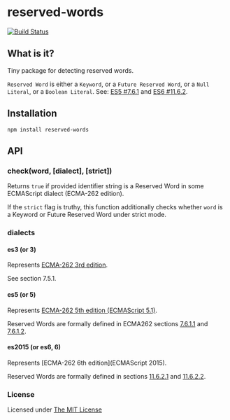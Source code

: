 # reserved-words

[![Build Status](https://secure.travis-ci.org/zxqfox/reserved-words.svg)](http://travis-ci.org/zxqfox/reserved-words)

## What is it?

Tiny package for detecting reserved words.

`Reserved Word` is either a `Keyword`, or a `Future Reserved Word`, or a `Null Literal`, or a `Boolean Literal`.
See: [ES5 #7.6.1](http://es5.github.io/#x7.6.1) and
[ES6 #11.6.2](http://www.ecma-international.org/ecma-262/6.0/#sec-reserved-words).

## Installation

```
npm install reserved-words
```

## API

### check(word, [dialect], [strict])

Returns `true` if provided identifier string is a Reserved Word
in some ECMAScript dialect (ECMA-262 edition).

If the `strict` flag is truthy, this function additionally checks whether
`word` is a Keyword or Future Reserved Word under strict mode.

### dialects

#### es3 (or 3)

Represents [ECMA-262 3rd edition](http://www.ecma-international.org/publications/files/ECMA-ST-ARCH/ECMA-262,%203rd%20edition,%20December%201999.pdf).

See section 7.5.1.

#### es5 (or 5)

Represents [ECMA-262 5th edition (ECMAScript 5.1)](http://es5.github.io/).

Reserved Words are formally defined in ECMA262 sections
[7.6.1.1](http://es5.github.io/#x7.6.1.1) and [7.6.1.2](http://es5.github.io/#x7.6.1.2).

#### es2015 (or es6, 6)

Represents [ECMA-262 6th edition](ECMAScript 2015).

Reserved Words are formally defined in sections
[11.6.2.1](http://ecma-international.org/ecma-262/6.0/#sec-keywords) and
[11.6.2.2](http://ecma-international.org/ecma-262/6.0/#sec-future-reserved-words).

### License

Licensed under [The MIT License](https://github.com/zxqfox/reserved-words/blob/LICENSE)
